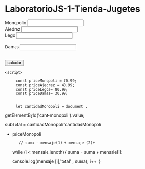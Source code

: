 # LaboratorioJS-1-Tienda-Jugetes

<!DOCTYPE html>
<html lang="es">
<head>
    <meta charset="UTF-8">
    <meta name="viewport" content="width=device-width, initial-scale=1.0">
    <title>Document</title>
</head>
<body>
    

   Monopolio <input type="text"><br> 
   Ajedrez <input type="text"><br>
   Lego <input type="text"><br>  
   Damas <input type="text"><br>


<br> <button>calcular</button>




    <script>
         
         const priceMonopoli = 70.99;
         const priceAjedrez = 40.99;
         const priceLegos= 80.99;
         const priceDamas= 30.99;
          
         
         let cantidadMonopoli = document .
getElementById('cant-monopoli').value;

subTotal = cantidadMonopoli*cantidadMonopoli
+ priceMonopoli

         
         
         // suma - mensaje(1) + mensaje (2)+
  while (i < mensaje.length) {
   suma = suma + mensaje[i];
   
    console.log(mensaje [i],'total' , suma);
   i++;
  }
    </script>
    
</body>
</html>

